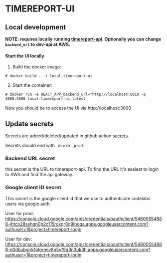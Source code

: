 # TIMEREPORT-UI

## Local development


__NOTE: requires locally running [timereport-api](https://github.com/codelabsab/timereport-api). Optionally you can change `backend_url` to dev-api at AWS.__


#### Start the UI locally

1. Build the docker image:

```
# docker build . -t local-timereport-ui
```

2. Start the container:

```
# docker run -e REACT_APP_backend_url="http://localhost:8010 -p 3000:3000 local-timereport-ui:latest
```

Now you should be to access the UI via http://localhost:3000


## Update secrets

Secrets are added/deleted/updated in github action [secrets](https://github.com/codelabsab/timereport-ui/settings/secrets/actions).

Secrets should end with `_dev` or `_prod`.

### Backend URL secret
this secret is the URL to timereport-api. To find the URL it's easiest to login to AWS and find the api gateway.

### Google client ID secret
This secret is the google client id that we use to authenticate codelabs users via google auth.

User for prod:
https://console.cloud.google.com/apis/credentials/oauthclient/54600554888-jhtcn28sshqn0p2c115rokqr8q9lhoqa.apps.googleusercontent.com?authuser=1&project=timereport-login

User for dev:
https://console.cloud.google.com/apis/credentials/oauthclient/54600554888-n0dbubgjrk1plgrmiv8p5vf9g3n3uk3h.apps.googleusercontent.com?authuser=1&project=timereport-login
